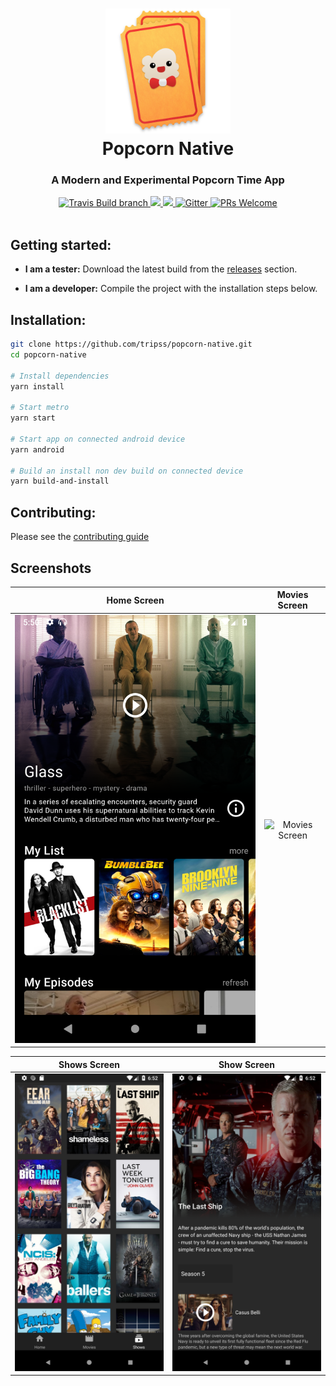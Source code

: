 <h1 align="center">
  <img height="200" width="200" src="./app/images/logo.png" alt="logo" />
  <br />
  Popcorn Native
</h1>

<h3 align="center">A Modern and Experimental Popcorn Time App</h3>

<div align="center">
  <a target="_blank" href="https://travis-ci.org/TriPSs/popcorn-native/">
    <img src="https://img.shields.io/travis/TriPSs/popcorn-native/master.svg?maxAge=86400" alt="Travis Build branch" />
  </a>
  <a target="_blank" href="https://david-dm.org/tripss/popcorn-native" title="dependencies status">
  	<img src="https://david-dm.org/tripss/popcorn-native/status.svg"/>
  </a>
  <a target="_blank" href="https://david-dm.org/tripss/popcorn-native?type=dev" title="devDependencies status">
    <img src="https://david-dm.org/tripss/popcorn-native/dev-status.svg"/>
  </a>
    <a target="_blank" href="https://gitter.im/pct-org/app?utm_source=badge&utm_medium=badge&utm_campaign=pr-badge&utm_content=badge">
    <img src="https://badges.gitter.im/popcorn-time-desktop.svg" alt="Gitter" />
  </a>
  <a target="_blank" href="https://github.com/tripss/popcorn-native/pulls">
    <img src="https://img.shields.io/badge/PRs-welcome-brightgreen.svg" alt="PRs Welcome" />
  </a>
</div>

<br />

## Getting started:
- **I am a tester:** Download the latest build from the [releases](https://github.com/tripss/popcorn-native/releases) section.

- **I am a developer:** Compile the project with the installation steps below.

## Installation:
```bash
git clone https://github.com/tripss/popcorn-native.git
cd popcorn-native

# Install dependencies
yarn install

# Start metro
yarn start

# Start app on connected android device
yarn android

# Build an install non dev build on connected device
yarn build-and-install

```

## Contributing:
Please see the [contributing guide](https://github.com/tripss/popcorn-native/blob/master/CONTRIBUTING.md)

## Screenshots

Home Screen |  Movies Screen
:-------------------------:|:-------------------------:
![Home Screen](./.github/home.png)  | ![Movies Screen](./.github/movies.png)

Shows Screen |  Show Screen
:-------------------------:|:-------------------------:
![Shows Screen](./.github/shows.png)  |![Show Screen](./.github/show.png)


